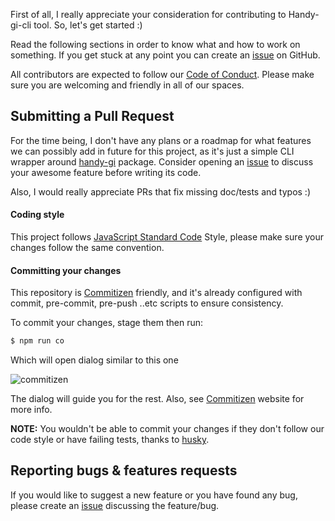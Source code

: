 First of all, I really appreciate your consideration for contributing to Handy-gi-cli tool. So, let's get started :)

Read the following sections in order to know what and how to work on something. If you get stuck at any point you can create an [issue] on GitHub.

All contributors are expected to follow our [Code of Conduct]. Please make sure you are welcoming and friendly in all of our spaces.

## Submitting a Pull Request

For the time being, I don't have any plans or a roadmap for what features we can possibly add in future for this project, as it's just a simple CLI wrapper around [handy-gi] package. Consider opening an [issue] to discuss your awesome feature before writing its code.

Also, I would really appreciate PRs that fix missing doc/tests and typos :)

#### Coding style

This project follows [JavaScript Standard Code] Style, please make sure your changes follow the same convention.

#### Committing your changes

This repository is [Commitizen] friendly, and it's already configured with commit, pre-commit, pre-push ..etc scripts to ensure consistency.

To commit your changes, stage them then run:

```sh
$ npm run co
```
Which will open dialog similar to this one

![commitizen](https://github.com/commitizen/cz-cli/raw/master/meta/screenshots/add-commit.png)

The dialog will guide you for the rest. Also, see [Commitizen] website for more info.

**NOTE:** You wouldn't be able to commit your changes if they don't follow our code style or have failing tests, thanks to [husky].

## Reporting bugs & features requests

If you would like to suggest a new feature or you have found any bug, please create an [issue] discussing the feature/bug.

[issue]: https://github.com/ahmed-taj/handy-gi-cli/issues/new
[Code of Conduct]: https://github.com/ahmed-taj/handy-gi-cli/blob/master/CODE_OF_CONDUCT.md
[handy-gi]: https://github.com/ahmed-taj/handy-gi
[JavaScript Standard Code]: https://standardjs.com
[Commitizen]: https://github.com/commitizen/cz-cli
[husky]: https://github.com/typicode/husky
